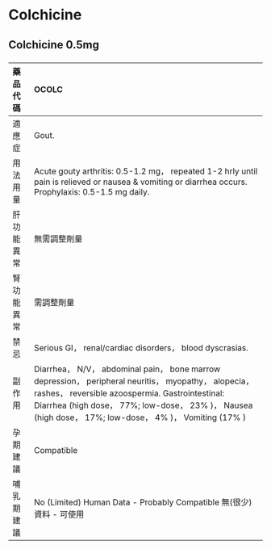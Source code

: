 # Colchicine

## Colchicine 0.5mg

##### 

| 藥品代碼   | OCOLC                                                                                                                                                                                                                                                              |
|:-----------|:-------------------------------------------------------------------------------------------------------------------------------------------------------------------------------------------------------------------------------------------------------------------|
| 適應症     | Gout.                                                                                                                                                                                                                                                              |
| 用法用量   | Acute gouty arthritis: 0.5-1.2 mg， repeated 1-2 hrly until pain is relieved or nausea & vomiting or diarrhea occurs. Prophylaxis: 0.5-1.5 mg daily.                                                                                                               |
| 肝功能異常 | 無需調整劑量                                                                                                                                                                                                                                                       |
| 腎功能異常 | 需調整劑量                                                                                                                                                                                                                                                         |
| 禁忌       | Serious GI， renal/cardiac disorders， blood dyscrasias.                                                                                                                                                                                                           |
| 副作用     | Diarrhea， N/V， abdominal pain， bone marrow depression， peripheral neuritis， myopathy， alopecia， rashes， reversible azoospermia. Gastrointestinal: Diarrhea (high dose， 77%; low-dose， 23% )， Nausea (high dose， 17%; low-dose， 4% )， Vomiting (17% ) |
| 孕期建議   | Compatible                                                                                                                                                                                                                                                         |
| 哺乳期建議 | No (Limited) Human Data - Probably Compatible 無(很少)資料 - 可使用                                                                                                                                                                                                |


